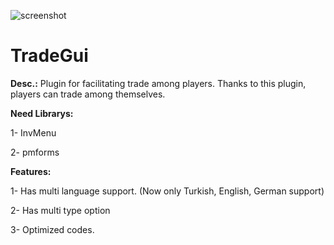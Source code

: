 ![screenshot](https://i.resimyukle.xyz/yHHe3P.png)

# TradeGui

__Desc.:__ Plugin for facilitating trade among players. Thanks to this plugin, players can trade among themselves.  
  
__Need Librarys:__  
  
1- InvMenu  
  
2- pmforms   
  
  
__Features:__  
  
1- Has multi language support. (Now only Turkish, English, German support) 
  
2- Has multi type option  
  
3- Optimized codes.